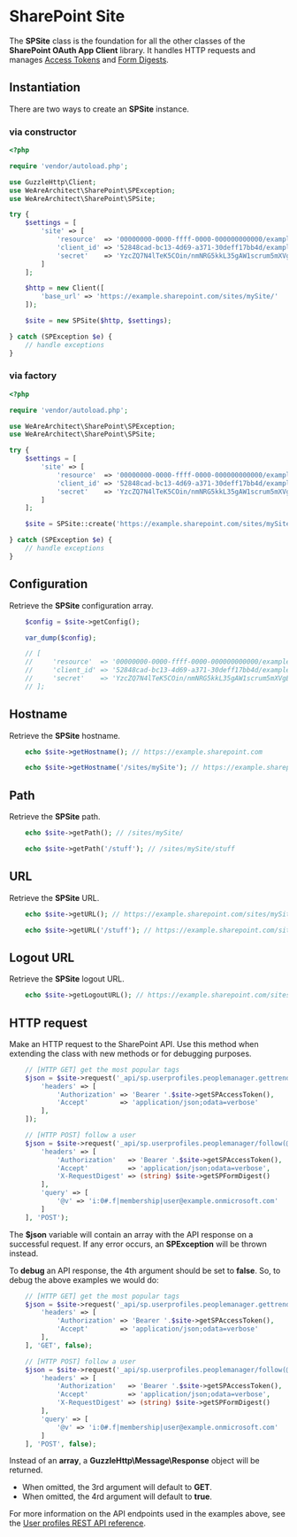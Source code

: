 # SharePoint Site
The **SPSite** class is the foundation for all the other classes of the **SharePoint OAuth App Client** library.
It handles HTTP requests and manages [Access Tokens](SPAccessToken.md) and [Form Digests](SPFormDigest.md).

## Instantiation
There are two ways to create an **SPSite** instance.

### via constructor
```php
<?php

require 'vendor/autoload.php';

use GuzzleHttp\Client;
use WeAreArchitect\SharePoint\SPException;
use WeAreArchitect\SharePoint\SPSite;

try {
	$settings = [
		'site' => [
			'resource'  => '00000000-0000-ffff-0000-000000000000/example.sharepoint.com@09g7c3b0-f0d4-416d-39a7-09671ab91f64',
			'client_id' => '52848cad-bc13-4d69-a371-30deff17bb4d/example.com@09g7c3b0-f0d4-416d-39a7-09671ab91f64',
			'secret'    => 'YzcZQ7N4lTeK5COin/nmNRG5kkL35gAW1scrum5mXVgE='
		]
	];

	$http = new Client([
		'base_url' => 'https://example.sharepoint.com/sites/mySite/'
	]);

	$site = new SPSite($http, $settings);

} catch (SPException $e) {
	// handle exceptions
}
```

### via factory
```php
<?php

require 'vendor/autoload.php';

use WeAreArchitect\SharePoint\SPException;
use WeAreArchitect\SharePoint\SPSite;

try {
	$settings = [
		'site' => [
			'resource'  => '00000000-0000-ffff-0000-000000000000/example.sharepoint.com@09g7c3b0-f0d4-416d-39a7-09671ab91f64',
			'client_id' => '52848cad-bc13-4d69-a371-30deff17bb4d/example.com@09g7c3b0-f0d4-416d-39a7-09671ab91f64',
			'secret'    => 'YzcZQ7N4lTeK5COin/nmNRG5kkL35gAW1scrum5mXVgE='
		]
	];

	$site = SPSite::create('https://example.sharepoint.com/sites/mySite/', $settings);

} catch (SPException $e) {
	// handle exceptions
}
```

## Configuration
Retrieve the **SPSite** configuration array.

```php
	$config = $site->getConfig();

	var_dump($config);

	// [
	//     'resource'  => '00000000-0000-ffff-0000-000000000000/example.sharepoint.com@09g7c3b0-f0d4-416d-39a7-09671ab91f64',
	//     'client_id' => '52848cad-bc13-4d69-a371-30deff17bb4d/example.com@09g7c3b0-f0d4-416d-39a7-09671ab91f64',
	//     'secret'    => 'YzcZQ7N4lTeK5COin/nmNRG5kkL35gAW1scrum5mXVgE='
	// ];
```

## Hostname
Retrieve the **SPSite** hostname.

```php
	echo $site->getHostname(); // https://example.sharepoint.com

	echo $site->getHostname('/sites/mySite'); // https://example.sharepoint.com/sites/mySite
```

## Path
Retrieve the **SPSite** path.

```php
	echo $site->getPath(); // /sites/mySite/

	echo $site->getPath('/stuff'); // /sites/mySite/stuff
```

## URL
Retrieve the **SPSite** URL.

```php
	echo $site->getURL(); // https://example.sharepoint.com/sites/mySite

	echo $site->getURL('/stuff'); // https://example.sharepoint.com/sites/mySite/stuff
```

## Logout URL
Retrieve the **SPSite** logout URL.

```php
	echo $site->getLogoutURL(); // https://example.sharepoint.com/sites/mySite/_layouts/SignOut.aspx
```

## HTTP request
Make an HTTP request to the SharePoint API. Use this method when extending the class with new methods or for debugging purposes.

```php
	// [HTTP GET] get the most popular tags
	$json = $site->request('_api/sp.userprofiles.peoplemanager.gettrendingtags', [
		'headers' => [
			'Authorization' => 'Bearer '.$site->getSPAccessToken(),
			'Accept'        => 'application/json;odata=verbose'
		],
	]);

	// [HTTP POST] follow a user
	$json = $site->request('_api/sp.userprofiles.peoplemanager/follow(@v)', [
		'headers' => [
			'Authorization'   => 'Bearer '.$site->getSPAccessToken(),
			'Accept'          => 'application/json;odata=verbose',
			'X-RequestDigest' => (string) $site->getSPFormDigest()
		],
		'query' => [
			'@v' => 'i:0#.f|membership|user@example.onmicrosoft.com'
		]
	], 'POST');
```
The **$json** variable will contain an array with the API response on a successful request.
If any error occurs, an **SPException** will be thrown instead.

To **debug** an API response, the 4th argument should be set to **false**. So, to debug the above examples we would do:
```php
	// [HTTP GET] get the most popular tags
	$json = $site->request('_api/sp.userprofiles.peoplemanager.gettrendingtags', [
		'headers' => [
			'Authorization' => 'Bearer '.$site->getSPAccessToken(),
			'Accept'        => 'application/json;odata=verbose'
		],
	], 'GET', false);

	// [HTTP POST] follow a user
	$json = $site->request('_api/sp.userprofiles.peoplemanager/follow(@v)', [
		'headers' => [
			'Authorization'   => 'Bearer '.$site->getSPAccessToken(),
			'Accept'          => 'application/json;odata=verbose',
			'X-RequestDigest' => (string) $site->getSPFormDigest()
		],
		'query' => [
			'@v' => 'i:0#.f|membership|user@example.onmicrosoft.com'
		]
	], 'POST', false);
```
Instead of an **array**, a **GuzzleHttp\Message\Response** object will be returned.

- When omitted, the 3rd argument will default to **GET**.
- When omitted, the 4rd argument will default to **true**.

For more information on the API endpoints used in the examples above, see the [User profiles REST API reference](https://msdn.microsoft.com/EN-US/library/office/dn790354%28v=office.15%29.aspx).